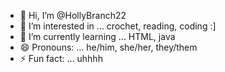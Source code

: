 - 👋 Hi, I’m @HollyBranch22
- 👀 I’m interested in ... crochet, reading, coding :]
- 🌱 I’m currently learning ... HTML, java
- 😄 Pronouns: ... he/him, she/her, they/them
- ⚡ Fun fact: ... uhhhh

<!---
HollyBranch22/HollyBranch22 is a ✨ special ✨ repository because its `README.md` (this file) appears on your GitHub profile.
You can click the Preview link to take a look at your changes.
--->
